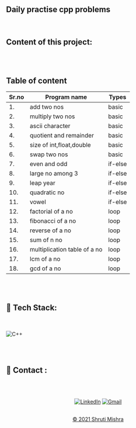 ## Daily practise cpp problems
<br>

<h2> Content of this project:</h2> 
<br><br>

## Table of content

|Sr.no| Program name                | Types |
| -   | -                           | -     |
| 1. | add two nos                  | basic |
| 2. | multiply two nos             | basic |
| 3. | ascii character              | basic |
| 4. | quotient and remainder       | basic |
| 5. | size of int,float,double     | basic |
| 6. | swap two nos                 | basic |
| 7. | even and odd                 | if-else |
| 8. | large no among 3             | if-else |
| 9. | leap year                    | if-else |
| 10.| quadratic no                 | if-else |
| 11.| vowel                        | if-else |
| 12.| factorial of a no            | loop |
| 13.| fibonacci of a no            | loop |
| 14.| reverse of a no              | loop |
| 15.| sum of n no                  | loop |
| 16.| multiplication table of a no | loop |
| 17.| lcm of a no                  | loop |
| 18.| gcd of a no                  | loop |

<br><br>

## 📌 Tech Stack:
<br><br>
![C++](https://img.shields.io/badge/C++%20-%23E34F26.svg?&style=for-the-badge&logo=C++&logoColor=white)

<br><br>

<h2>📌 Contact :</h2>
<br><br>

<div align="center">

<a  href="https://www.linkedin.com/in/shruti-mishra-b270a7203/" target="_blank"><img alt="LinkedIn" src="https://img.shields.io/badge/linkedin%20-%230077B5.svg?&style=for-the-badge&logo=linkedin&logoColor=white" /></a><span>
<a href="mailto:shrutidmishra2002@gmail.com"><img  alt="Gmail" src="https://img.shields.io/badge/Gmail-D14836?style=for-the-badge&logo=gmail&logoColor=white"/></span>

</div>
<br>
<div align="center">
© 2021 Shruti Mishra </div>